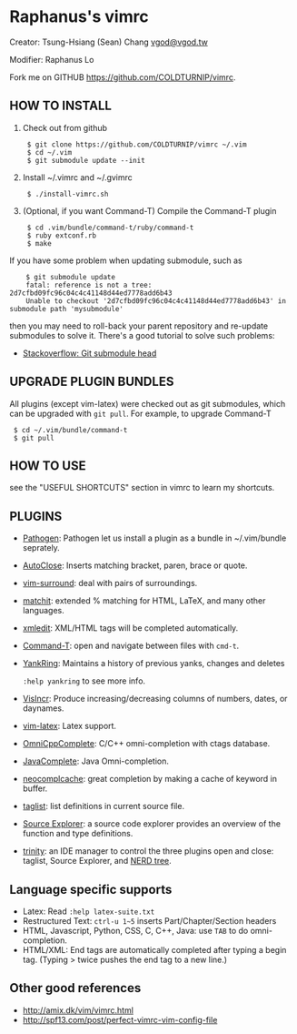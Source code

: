 Raphanus's vimrc
============
Creator: Tsung-Hsiang (Sean) Chang <vgod@vgod.tw>

Modifier: Raphanus Lo

Fork me on GITHUB  https://github.com/COLDTURNIP/vimrc.

HOW TO INSTALL
--------------

1. Check out from github

        $ git clone https://github.com/COLDTURNIP/vimrc ~/.vim
        $ cd ~/.vim
        $ git submodule update --init

2. Install ~/.vimrc and ~/.gvimrc

        $ ./install-vimrc.sh

3. (Optional, if you want Command-T) Compile the Command-T plugin

        $ cd .vim/bundle/command-t/ruby/command-t
        $ ruby extconf.rb
        $ make

If you have some problem when updating submodule, such as

        $ git submodule update
        fatal: reference is not a tree: 2d7cfbd09fc96c04c4c41148d44ed7778add6b43
        Unable to checkout '2d7cfbd09fc96c04c4c41148d44ed7778add6b43' in submodule path 'mysubmodule'

then you may need to roll-back your parent repository and re-update submodules
to solve it. There's a good tutorial to solve such problems:

* [Stackoverflow: Git submodule head](http://stackoverflow.com/questions/2155887/git-submodule-head)

UPGRADE PLUGIN BUNDLES
----------------------

All plugins (except vim-latex) were checked out as git submodules,
which can be upgraded with `git pull`. For example, to upgrade Command-T

     $ cd ~/.vim/bundle/command-t
     $ git pull

HOW TO USE
----------

see the "USEFUL SHORTCUTS" section in vimrc to learn my shortcuts.

PLUGINS
-------

* [Pathogen](http://www.vim.org/scripts/script.php?script_id=2332): Pathogen let us install a plugin as a bundle in ~/.vim/bundle seprately.

* [AutoClose](http://www.vim.org/scripts/script.php?script_id=1849):  Inserts matching bracket, paren, brace or quote.

* [vim-surround](https://github.com/tpope/vim-surround/blob/master/doc/surround.txt): deal with pairs of surroundings.

* [matchit](http://www.vim.org/scripts/script.php?script_id=39): extended % matching for HTML, LaTeX, and many other languages.

* [xmledit](http://www.vim.org/scripts/script.php?script_id=301): XML/HTML tags will be completed automatically.

* [Command-T](https://github.com/wincent/Command-T): open and navigate between files with `cmd-t`.

* [YankRing](http://www.vim.org/scripts/script.php?script_id=1234): Maintains a history of previous yanks, changes and deletes

  `:help yankring` to see more info.

* [VisIncr](http://www.vim.org/scripts/script.php?script_id=670): Produce increasing/decreasing columns of numbers, dates, or daynames.

* [vim-latex](http://vim-latex.sourceforge.net/): Latex support.

* [OmniCppComplete](http://www.vim.org/scripts/script.php?script_id=1520): C/C++ omni-completion with ctags database.

* [JavaComplete](http://www.vim.org/scripts/script.php?script_id=1785): Java Omni-completion.

* [neocomplcache](http://www.vim.org/scripts/script.php?script_id=2620): great completion by making a cache of keyword in buffer.

* [taglist](http://www.vim.org/scripts/script.php?script_id=273): list definitions in current source file.

* [Source Explorer](http://www.vim.org/scripts/script.php?script_id=2179): a source code explorer provides an overview of the function and type definitions.

* [trinity](http://www.vim.org/scripts/script.php?script_id=2347): an IDE manager to control the three plugins open and close: taglist, Source Explorer, and [NERD tree](http://www.vim.org/scripts/script.php?script_id=1658).


Language specific supports
--------------------------

* Latex: Read `:help latex-suite.txt`
* Restructured Text: `ctrl-u 1~5` inserts Part/Chapter/Section headers
* HTML, Javascript, Python, CSS, C, C++, Java: use `TAB` to do omni-completion.
* HTML/XML: End tags are automatically completed after typing a begin tag. (Typing > twice pushes the end tag to a new line.)

Other good references
---------------------

* http://amix.dk/vim/vimrc.html
* http://spf13.com/post/perfect-vimrc-vim-config-file
